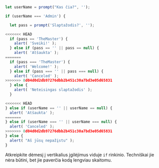 

```js run demo
let userName = prompt("Kas čia?", '');

if (userName === 'Admin') {

  let pass = prompt('Slaptažodis?', '');

<<<<<<< HEAD
  if (pass == 'TheMaster') {
    alert( 'Sveiki!' );
  } else if (pass == '' || pass == null) {
    alert( 'Atšaukta' );
=======
  if (pass === 'TheMaster') {
    alert( 'Welcome!' );
  } else if (pass === '' || pass === null) {
    alert( 'Canceled' );
>>>>>>> 8d04d0d2db97276dbb2b451c30a7bd3e05d65831
  } else {
    alert( 'Neteisingas slaptažodis' );
  }

<<<<<<< HEAD
} else if (userName == '' || userName == null) {
  alert( 'Atšaukta' );
=======
} else if (userName === '' || userName === null) {
  alert( 'Canceled' );
>>>>>>> 8d04d0d2db97276dbb2b451c30a7bd3e05d65831
} else {
  alert( "Aš jūsų nepažįstu" );
}
```

Atkreipkite dėmesį į vertikalius įgilėjimus viduje `if` rinkinio. Techniškai jie nėra būtini, bet jie paverčia kodą lengviau skaitomu.
